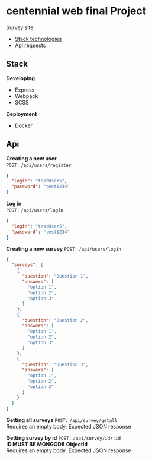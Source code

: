 # centennial web final Project

Survey site

- [Stack technologies](#stack)
- [Api requests](#api)

## Stack
**Developing**
- Express
- Webpack
- SCSS

**Deployment**
- Docker

## Api

**Creating a new user**  
`POST:`  `/api/users/register`

```json
{
  "login": "testUser5",
  "password": "test1234"
}
```

**Log in**  
`POST:`  `/api/users/login`

```json
{
  "login": "testUser5",
  "password": "test1234"
}
```

**Creating a new survey**
`POST:`  `/api/users/login`

```json
{
  "surveys": [
    {
      "question": "Question 1",
      "answers": [
        "option 1",
        "option 2",
        "option 3"
      ]
    },
    {
      "question": "Question 2",
      "answers": [
        "option 1",
        "option 2",
        "option 3"
      ]
    },
    {
      "question": "Question 3",
      "answers": [
        "option 1",
        "option 2",
        "option 3"
      ]
    }
  ]
}
```

**Getting all surveys**
`POST:`  `/api/survey/getall`  
Requires an empty body. Expected JSON response  

**Getting survey by id**
`POST:`  `/api/survey/id/:id`  
**ID MUST BE MONGODB ObjectId**  
Requires an empty body. Expected JSON response  